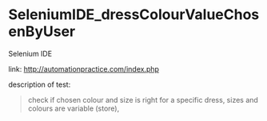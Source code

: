 # SeleniumIDE_dressColourValueChosenByUser

Selenium IDE

link: http://automationpractice.com/index.php

description of test:
> check if chosen colour and size is right for a specific dress,
> sizes and colours are variable (store),
